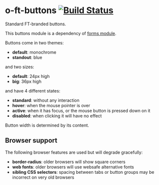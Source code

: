 o-ft-buttons [![Build Status](https://travis-ci.org/Financial-Times/o-ft-buttons.png?branch=master)](https://travis-ci.org/Financial-Times/o-ft-buttons)
============

Standard FT-branded buttons.

This buttons module is a dependency of [forms module](https://github.com/Financial-Times/o-ft-forms).

Buttons come in two themes:

* __default__: monochrome
* __standout__: blue

and two sizes:

* __default__: 24px high
* __big__: 36px high

and have 4 different states:

* __standard__: without any interaction
* __hover__: when the mouse pointer is over 
* __active__: when it has focus, or the mouse button is pressed down on it
* __disabled__: when clicking it will have no effect

Button width is determined by its content.

## Browser support

The following browser features are used but will degrade gracefully:

* __border-radius__: older browsers will show square corners
* __web fonts__: older browsers will use websafe alternative fonts
* __sibling CSS selectors__: spacing between tabs or button groups may be incorrect on very old browsers